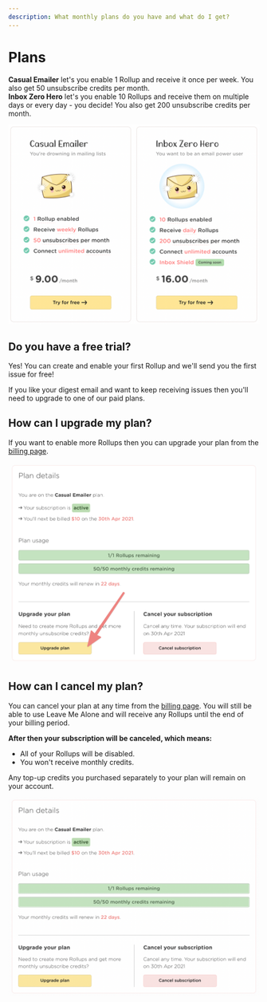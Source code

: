 ```yaml
---
description: What monthly plans do you have and what do I get?
---
```


# Plans

**Casual Emailer** let's you enable 1 Rollup and receive it once per week. You also get 50 unsubscribe credits per month.  
**Inbox Zero Hero** let's you enable 10 Rollups and receive them on multiple days or every day - you decide! You also get 200 unsubscribe credits per month.

![](../.gitbook/assets/image%20%2831%29.png)

## Do you have a free trial?

Yes! You can create and enable your first Rollup and we'll send you the first issue for free!

If you like your digest email and want to keep receiving issues then you'll need to upgrade to one of our paid plans.

## How can I upgrade my plan?

If you want to enable more Rollups then you can upgrade your plan from the [billing page](https://leavemealone.app/app/profile/billing).

![Visit the billing page and click Upgrade plan](../.gitbook/assets/image%20%2827%29.png)

## How can I cancel my plan?

You can cancel your plan at any time from the [billing page](https://leavemealone.app/app/profile/billing). You will still be able to use Leave Me Alone and will receive any Rollups until the end of your billing period.

**After then your subscription will be canceled, which means:**

* All of your Rollups will be disabled.
* You won't receive monthly credits.

Any top-up credits you purchased separately to your plan will remain on your account.

![Visit the billing page and click Cancel subscription](../.gitbook/assets/image%20%2823%29.png)



